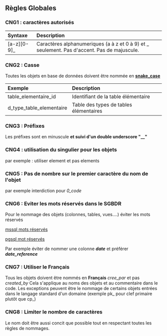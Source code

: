 ## Règles Globales

### CNG1 : caractères autorisés

| Syntaxe      | Description | 
| :---        |    :----   |
|[a-z][0-9]_  | Caractères alphanumeriques  (a à z et 0 à 9) et _ seulement. Pas d'accent. Pas de majuscule. |

### CNG2 : Casse
Toutes les objets en base de données doivent être nommée en **[snake_case](https://en.wikipedia.org/wiki/Snake_case)**

| Exemple      | Description | 
| :---     |    :----   |
|table_elementaire_id| Identifiant de la table élémentaire|
|d_type_table_elementaire| Table des types de tables élémentaires|

### CNG3 : Préfixes
Les préfixes sont en minuscule <b> et suivi d'un **double underscore** "__" </b>

### CNG4 : utilisation du singulier pour les objets
par exemple : utiliser element et pas elements

### CNG5 : Pas de nombre sur le premier caractère du nom de l'objet
par exemple interdiction pour *0_code*

### CNG6 : Eviter les mots réservés dans le SGBDR 
Pour le nommage des objets (colonnes, tables, vues....) éviter les mots réservés 

[mssql mots réservés](https://docs.microsoft.com/en-us/sql/t-sql/language-elements/reserved-keywords-transact-sql?view=sql-server-ver15)

[pgsql mot réservés](https://www.postgresql.org/docs/current/sql-keywords-appendix.html)

Par exemple éviter de nommer une colonne ***date*** et préférer ***date_reference***

### CNG7 : Utiliser le Français
Tous les objets doivent être nommés en **Français**
*cree_par* et pas *created_by*
Cela s'applique au noms des objets et au commentaire dans le code. Les exceptions peuvent être le nommage de certains objets entrées dans le langage standard d'un domaine (exemple pk_ pour clef primaire plutôt que cp_) 

### CNG8 : Limiter le nombre de caractères
Le nom doit être aussi concit que possible tout en respectant toutes les règles de nommages.
